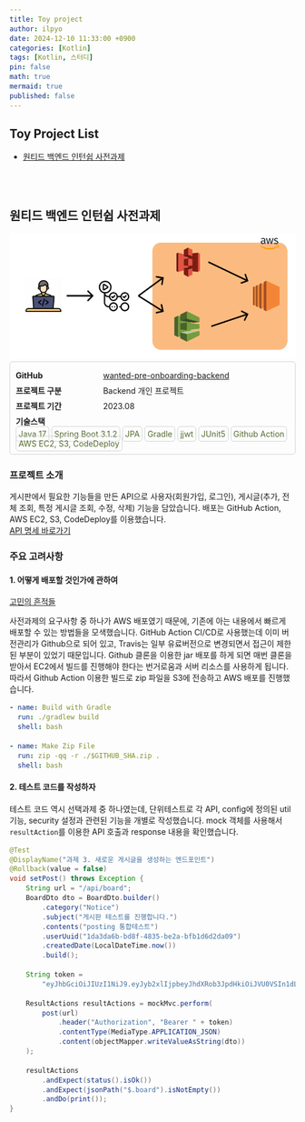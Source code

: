 ```yaml
---
title: Toy project
author: ilpyo
date: 2024-12-10 11:33:00 +0900
categories: [Kotlin]
tags: [Kotlin, 스터디]
pin: false
math: true
mermaid: true
published: false
---
```


## Toy Project List 
+ [원티드 백엔드 인턴쉽 사전과제](/manage/2023/09/18/Toy_project.html#원티드-백엔드-인턴쉽-사전과제)

<br><br>

## 원티드 백엔드 인턴쉽 사전과제

<img src="/assets/post_images/project/wanted_internship_assignment.png">

<div class="project-info">
    <div class="classification">GitHub</div>
    <span class="answer">
        <a target="_blank" href="https://github.com/Ilpyo-Yang/wanted-pre-onboarding-backend">wanted-pre-onboarding-backend</a>
    </span><br>
    <div class="classification">프로젝트 구분</div>
    <span class="answer">Backend 개인 프로젝트</span><br>
    <div class="classification">프로젝트 기간</div>
    <span class="answer">2023.08</span><br>
    <div class="classification">기술스택</div><br>
    <span class="answer badge">Java 17</span>
    <span class="answer badge">Spring Boot 3.1.2</span>
    <span class="answer badge">JPA</span>
    <span class="answer badge">Gradle</span>
    <span class="answer badge">jjwt</span>
    <span class="answer badge">JUnit5</span>
    <span class="answer badge">Github Action</span><br>
    <span class="answer badge">AWS EC2, S3, CodeDeploy</span>
</div>

### 프로젝트 소개
게시판에서 필요한 기능들을 만든 API으로 사용자(회원가입, 로그인), 게시글(추가, 전체 조회, 특정 게시글 조회, 수정, 삭제) 기능을 담았습니다. 배포는 GitHub Action, AWS EC2, S3, CodeDeploy를 이용했습니다.  
<a target="_blank" href="https://ilpyo.notion.site/API-d989a5067e384350ae50c3022a503eec?pvs=4">API 명세 바로가기</a>

### 주요 고려사항
#### 1. 어떻게 배포할 것인가에 관하여

<a target="_blank" href="https://ilpyo-yang.github.io/devops/2023/05/08/AWS.html#aws-다양한-배포-방법들">고민의 흔적들</a>  

사전과제의 요구사항 중 하나가 AWS 배포였기 때문에, 기존에 아는 내용에서 빠르게 배포할 수 있는 방법들을 모색했습니다. GitHub Action CI/CD로 사용했는데 이미 버전관리가 Github으로 되어 있고, Travis는 일부 유료버전으로 변경되면서 접근이 제한된 부분이 있었기 때문입니다.
Github 클론을 이용한 jar 배포를 하게 되면 매번 클론을 받아서 EC2에서 빌드를 진행해야 한다는 번거로움과 서버 리소스를 사용하게 됩니다.
따라서 Github Action 이용한 빌드로 zip 파일을 S3에 전송하고 AWS 배포를 진행했습니다.
```yml
- name: Build with Gradle
  run: ./gradlew build
  shell: bash
  
- name: Make Zip File
  run: zip -qq -r ./$GITHUB_SHA.zip .
  shell: bash
```

#### 2. 테스트 코드를 작성하자
테스트 코드 역시 선택과제 중 하나였는데, 단위테스트로 각 API, config에 정의된 util 기능, security 설정과 관련된 기능을 개별로 작성했습니다.
mock 객체를 사용해서 ```resultAction```를 이용한 API 호출과 response 내용을 확인했습니다.
```java
@Test
@DisplayName("과제 3. 새로운 게시글을 생성하는 엔드포인트")
@Rollback(value = false)
void setPost() throws Exception {
    String url = "/api/board";
    BoardDto dto = BoardDto.builder()
        .category("Notice")
        .subject("게시판 테스트를 진행합니다.")
        .contents("posting 통합테스트")
        .userUuid("1da3da6b-bd8f-4835-be2a-bfb1d6d2da09")
        .createdDate(LocalDateTime.now())
        .build();
    
    String token =
        "eyJhbGciOiJIUzI1NiJ9.eyJyb2xlIjpbeyJhdXRob3JpdHkiOiJVU0VSIn1dLCJzdWIiOiJURVNUQGdtYWlsLmNvbSIsImlhdCI6MTY5MTQwMzUyOSwiZXhwIjoxNjkxNDAzNjE2fQ.BBjmf89ZKGR0ZUUpIQjFd8WoSwr-Qhvzg8gSMkLZKWs";
    
    ResultActions resultActions = mockMvc.perform(
        post(url)
            .header("Authorization", "Bearer " + token)
            .contentType(MediaType.APPLICATION_JSON)
            .content(objectMapper.writeValueAsString(dto))
    );
    
    resultActions
        .andExpect(status().isOk())
        .andExpect(jsonPath("$.board").isNotEmpty())
        .andDo(print());
}
```

<br><br>

  

<style>
.project-info{
    border: 0.1rem solid lightgrey;
    padding: 10px;
    border-radius: 5px;
}
.classification{
    font-weight: bold;
    width: 150px;
    display: inline-block;
    line-height: 27px;
}
.badge {
    border-radius: 5px; 
    padding: 4px; 
    border: 0.1px solid lightgrey; 
    color: darkolivegreen;
}
</style>
